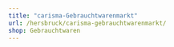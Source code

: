 ```yaml
---
title: "carisma-Gebrauchtwarenmarkt"
url: /hersbruck/carisma-gebrauchtwarenmarkt/
shop: Gebrauchtwaren
---
```

